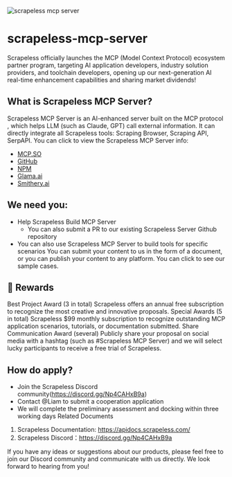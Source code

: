![scrapeless mcp server](https://github.com/user-attachments/assets/c722baa1-d4d5-424c-9c55-877af3663048)

# scrapeless-mcp-server
Scrapeless officially launches the MCP (Model Context Protocol) ecosystem partner program, targeting AI application developers, industry solution providers, and toolchain developers, opening up our next-generation AI real-time enhancement capabilities and sharing market dividends!
## What is Scrapeless MCP Server?
Scrapeless MCP Server is an AI-enhanced server built on the MCP protocol , which helps LLM (such as Claude, GPT) call external information. It can directly integrate all Scrapeless tools: Scraping Browser, Scraping API, SerpAPI.
You can click to view the Scrapeless MCP Server info:  
- [MCP.SO](https://mcp.so/server/scrapelessMcpServer/scrapeless-ai)  
- [GitHub](https://github.com/scrapeless-ai/scrapeless-mcp-server)  
- [NPM](https://www.npmjs.com/package/scrapeless-mcp-server)  
- [Glama.ai](https://glama.ai/mcp/servers/@scrapeless-ai/scrapeless-mcp-server)  
- [Smithery.ai](https://smithery.ai/server/@scrapeless-ai/scrapeless-mcp-server)
## We need you:
- Help Scrapeless Build MCP Server
  - You can also submit a PR to our existing Scrapeless Server Github repository 
- You can also use Scrapeless MCP Server to build tools for specific scenarios
You can submit your content to us in the form of a document, or you can publish your content to any platform.
You can click to see our sample cases.

## 🎁 Rewards
Best Project Award (3 in total)
Scrapeless offers an annual free subscription to recognize the most creative and innovative proposals.
Special Awards (5 in total)
Scrapeless $99 monthly subscription to recognize outstanding MCP application scenarios, tutorials, or documentation submitted.
Share Communication Award (several)
Publicly share your proposal on social media with a hashtag (such as #Scrapeless MCP Server) and we will select lucky participants to receive a free trial of Scrapeless.

## How do apply?
- Join the Scrapeless Discord community(https://discord.gg/Np4CAHxB9a)
- Contact @Liam to submit a cooperation application
- We will complete the preliminary assessment and docking within three working days
Related Documents
1. Scrapeless Documentation: https://apidocs.scrapeless.com/
2. Scrapeless Discord：https://discord.gg/Np4CAHxB9a

If you have any ideas or suggestions about our products, please feel free to join our Discord community and communicate with us directly. We look forward to hearing from you!
